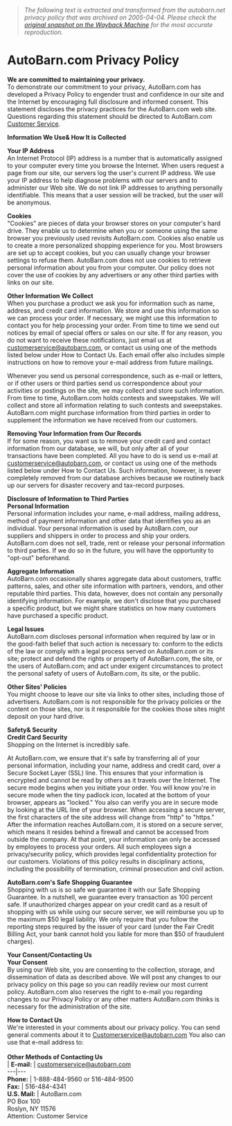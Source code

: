 > *The following text is extracted and transformed from the autobarn.net privacy policy that was archived on 2005-04-04. Please check the [original snapshot on the Wayback Machine](https://web.archive.org/web/20050404162455id_/http%3A//www.autobarn.net/privacypolicy.html) for the most accurate reproduction.*

# AutoBarn.com Privacy Policy

**We are committed to maintaining your privacy.**  
To demonstrate our commitment to your privacy, AutoBarn.com has developed a Privacy Policy to engender trust and confidence in our site and the Internet by encouraging full disclosure and informed consent. This statement discloses the privacy practices for the AutoBarn.com web site. Questions regarding this statement should be directed to AutoBarn.com [Customer Service](mailto:customerservice@autobarn.com).  
  
  
**Information We Use& How It is Collected**  
  
**Your IP Address**  
An Internet Protocol (IP) address is a number that is automatically assigned to your computer every time you browse the Internet. When users request a page from our site, our servers log the user's current IP address. We use your IP address to help diagnose problems with our servers and to administer our Web site. We do not link IP addresses to anything personally identifiable. This means that a user session will be tracked, but the user will be anonymous.  
  
**Cookies**  
"Cookies" are pieces of data your browser stores on your computer's hard drive. They enable us to determine when you or someone using the same browser you previously used revisits AutoBarn.com. Cookies also enable us to create a more personalized shopping experience for you. Most browsers are set up to accept cookies, but you can usually change your browser settings to refuse them. AutoBarn.com does not use cookies to retrieve personal information about you from your computer. Our policy does not cover the use of cookies by any advertisers or any other third parties with links on our site.  
  
**Other Information We Collect**  
When you purchase a product we ask you for information such as name, address, and credit card information. We store and use this information so we can process your order. If necessary, we might use this information to contact you for help processing your order. From time to time we send out notices by email of special offers or sales on our site. If for any reason, you do not want to receive these notifications, just email us  at [customerservice@autobarn.com](mailto:CustomerService@autobarn.com), or contact us using one of the methods listed below under How to Contact Us. Each email offer also includes simple instructions on how to remove your e-mail address from future mailings.

Whenever you send us personal correspondence, such as e-mail or letters, or if other users or third parties send us correspondence about your activities or postings on the site, we may collect and store such information. From time to time, AutoBarn.com holds contests and sweepstakes. We will collect and store all information relating to such contests and sweepstakes. AutoBarn.com might purchase information from third parties in order to supplement the information we have received from our customers.  
  
**Removing Your Information from Our Records**  
If for some reason, you want us to remove your credit card and contact information from our database, we will, but only after all of your transactions have been completed. All you have to do is send us e-mail at [customerservice@autobarn.com](mailto:CustomerService@autobarn.com), or contact us using one of the methods listed below under How to Contact Us. Such information, however, is never completely removed from our database archives because we routinely back up our servers for disaster recovery and tax-record purposes.  
  
**Disclosure of Information to Third Parties**  
**Personal Information**  
Personal information includes your name, e-mail address, mailing address, method of payment information and other data that identifies you as an individual. Your personal information is used by AutoBarn.com, our suppliers and shippers in order to process and ship your orders. AutoBarn.com does not sell, trade, rent or release your personal information to third parties. If we do so in the future, you will have the opportunity to "opt-out" beforehand.  
  
**Aggregate Information**  
AutoBarn.com occasionally shares aggregate data about customers, traffic patterns, sales, and other site information with partners, vendors, and other reputable third parties. This data, however, does not contain any personally identifying information. For example, we don't disclose that you purchased a specific product, but we might share statistics on how many customers have purchased a specific product.  
  
**Legal Issues**  
AutoBarn.com discloses personal information when required by law or in the good-faith belief that such action is necessary to: conform to the edicts of the law or comply with a legal process served on AutoBarn.com or its site; protect and defend the rights or property of AutoBarn.com, the site, or the users of AutoBarn.com; and act under exigent circumstances to protect the personal safety of users of AutoBarn.com, its site, or the public.  
  
**Other Sites' Policies**  
You might choose to leave our site via links to other sites, including those of advertisers. AutoBarn.com is not responsible for the privacy policies or the content on those sites, nor is it responsible for the cookies those sites might deposit on your hard drive.  
  
**Safety& Security**  
**Credit Card Security**  
Shopping on the Internet is incredibly safe. 

At AutoBarn.com, we ensure that it's safe by transferring all of your personal information, including your name, address and credit card, over a Secure Socket Layer (SSL) line. This ensures that your information is encrypted and cannot be read by others as it travels over the Internet. The secure mode begins when you initiate your order. You will know you're in secure mode when the tiny padlock icon, located at the bottom of your browser, appears as "locked." You also can verify you are in secure mode by looking at the URL line of your browser. When accessing a secure server, the first characters of the site address will change from "http" to "https." After the information reaches AutoBarn.com, it is stored on a secure server, which means it resides behind a firewall and cannot be accessed from outside the company. At that point, your information can only be accessed by employees to process your orders. All such employees sign a privacy/security policy, which provides legal confidentiality protection for our customers. Violations of this policy results in disciplinary actions, including the possibility of termination, criminal prosecution and civil action.  
  
  
**AutoBarn.com's Safe Shopping Guarantee**  
Shopping with us is so safe we guarantee it with our Safe Shopping Guarantee. In a nutshell, we guarantee every transaction as 100 percent safe. If unauthorized charges appear on your credit card as a result of shopping with us while using our secure server, we will reimburse you up to the maximum $50 legal liability. We only require that you follow the reporting steps required by the issuer of your card (under the Fair Credit Billing Act, your bank cannot hold you liable for more than $50 of fraudulent charges).  
  
**Your Consent/Contacting Us**  
**Your Consent**  
By using our Web site, you are consenting to the collection, storage, and dissemination of data as described above. We will post any changes to our privacy policy on this page so you can readily review our most current policy. AutoBarn.com also reserves the right to e-mail you regarding changes to our Privacy Policy or any other matters AutoBarn.com thinks is necessary for the administration of the site.  
  
**How to Contact Us**  
We're interested in your comments about our privacy policy. You can send general comments about it to [Customerservice@autobarn.com](mailto:CustomerService@autobarn.com) You also can use that e-mail address to:  
   
**Other Methods of Contacting Us**  
| **E-mail:** | [customerservice@autobarn.com](mailto:CustomerService@autobarn.com)  
---|---  
**Phone:** | 1-888-484-9560 or 516-484-9500  
**Fax:** | 516-484-4341  
**U.S. Mail:** | AutoBarn.com  
PO Box 100  
Roslyn, NY 11576  
Attention: Customer Service
